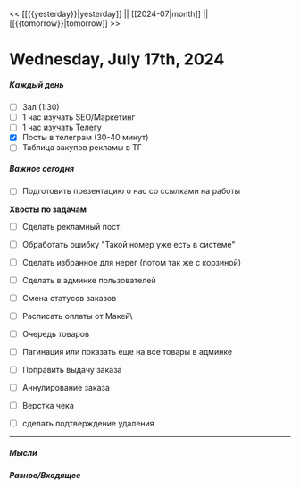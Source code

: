 << [[{{yesterday}}|yesterday]] || [[2024-07|month]] || [[{{tomorrow}}|tomorrow]] >>

# Wednesday, July 17th, 2024

##### Каждый день
- [ ] Зал (1:30)
- [ ] 1 час изучать SEO/Маркетинг
- [ ] 1 час изучать Телегу
- [x] Посты в телеграм  (30-40 минут)
- [ ] Таблица закупов рекламы в ТГ
##### Важное сегодня
- [ ] Подготовить презентацию о нас со ссылками на работы

**Хвосты по задачам**
- [ ] Сделать рекламный пост
- [ ] Обработать ошибку "Такой номер уже есть в системе"
- [ ] Сделать избранное для нерег (потом так же с корзиной)
- [ ] Сделать в админке пользователей
- [ ] Смена статусов заказов
- [ ] Расписать оплаты от Макей\
- [ ] Очередь товаров
- [ ] Пагинация или показать еще на все товары в админке
- [ ] Поправить выдачу заказа
- [ ] Аннулирование заказа
- [ ] Верстка чека
- [ ] сделать подтверждение удаления


---

##### Мысли

##### Разное/Входящее
